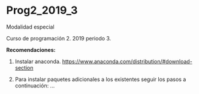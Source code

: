# Prog2_2019_3
Modalidad especial

Curso de programación 2.  2019 periodo 3.

**Recomendaciones:**
1. Instalar anaconda. https://www.anaconda.com/distribution/#download-section

2. Para instalar paquetes adicionales a los existentes seguir los pasos a continuación: ...

